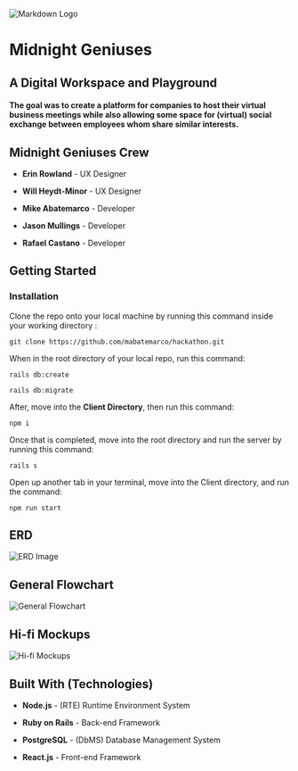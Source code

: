 ![Markdown Logo](https://media.giphy.com/media/BmmfETghGOPrW/giphy.gif)

# Midnight Geniuses
## A Digital Workspace and Playground


#### The goal was to create a platform for companies to host their virtual business meetings while also allowing some space for (virtual) social exchange between employees whom share similar interests. 

## Midnight Geniuses Crew
* **Erin Rowland** - UX Designer

* **Will Heydt-Minor** - UX Designer

* **Mike Abatemarco** - Developer

* **Jason Mullings** - Developer

* **Rafael Castano** - Developer

## Getting Started

### Installation 
 Clone the repo onto your local machine by running this command inside your working directory :
 
```
git clone https://github.com/mabatemarco/hackathon.git
```
When in the root directory of your local repo, run this command:

```
rails db:create

rails db:migrate
```

After, move into the **Client Directory**, then run this command: 
```
npm i
```

Once that is completed, move into the root directory and run the server by running this command: 

```
rails s
```

Open up another tab in your terminal, move into the Client directory, and run the command: 

```
npm run start
```
## ERD
![ERD Image](https://i.imgur.com/EhnVfrQ.png) 

## General Flowchart 

![General Flowchart](https://i.imgur.com/qeK4o5z.png)

## Hi-fi Mockups 
![Hi-fi Mockups](https://i.imgur.com/CJYznko.png)

## Built With (Technologies)

* **Node.js** - (RTE) Runtime Environment System

* **Ruby on Rails** - Back-end Framework

* **PostgreSQL** - (DbMS) Database Management System

* **React.js** - Front-end Framework
